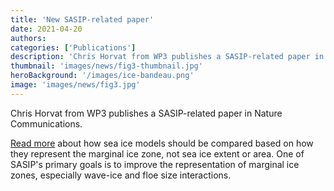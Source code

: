 ```yaml
---
title: 'New SASIP-related paper'
date: 2021-04-20
authors:
categories: ['Publications']
description: 'Chris Horvat from WP3 publishes a SASIP-related paper in Nature Communications.'
thumbnail: 'images/news/fig3-thumbnail.jpg'
heroBackground: '/images/ice-bandeau.png'
image: 'images/news/fig3.jpg'
---
```


Chris Horvat from WP3 publishes a SASIP-related paper in Nature Communications.

[Read more](https://www.nature.com/articles/s41467-021-22004-7) about how sea ice models should be compared based on how they represent the marginal ice zone, not sea ice extent or area. One of SASIP's primary goals is to improve the representation of marginal ice zones, especially wave-ice and floe size interactions.


